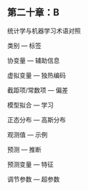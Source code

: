 ## 第二十章：**B**

统计学与机器学习术语对照

类别 — 标签

协变量 — 辅助信息

虚拟变量 — 独热编码

截距项/常数项 — 偏差

模型拟合 — 学习

正态分布 — 高斯分布

观测值 — 示例

预测 — 推断

预测变量 — 特征

调节参数 — 超参数
